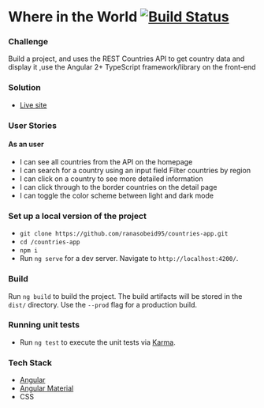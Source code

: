 # Where in the World [![Build Status](https://travis-ci.com/ranasobeid95/countries-app.svg?branch=main)](https://travis-ci.com/ranasobeid95/countries-app) 

### Challenge

Build a project, and uses the REST Countries API to get country data and display it ,use the Angular 2+ TypeScript framework/library on the front-end

### Solution
- [Live site](https://where-in-the-world-dee98.web.app/countries)


### User Stories

#### As an user

- I can see all countries from the API on the homepage
- I can search for a country using an input field
  Filter countries by region
- I can click on a country to see more detailed information
- I can click through to the border countries on the detail page
- I can toggle the color scheme between light and dark mode

### Set up a local version of the project

- `git clone https://github.com/ranasobeid95/countries-app.git`
- `cd /countries-app`
- `npm i`
- Run `ng serve` for a dev server. Navigate to `http://localhost:4200/`.

### Build

Run `ng build` to build the project. The build artifacts will be stored in the `dist/` directory. Use the `--prod` flag for a production build.

### Running unit tests

- Run `ng test` to execute the unit tests via [Karma](https://karma-runner.github.io).

### Tech Stack

- [Angular ](https://angular.io/)
- [Angular Material](https://material.angular.io/)
- CSS
